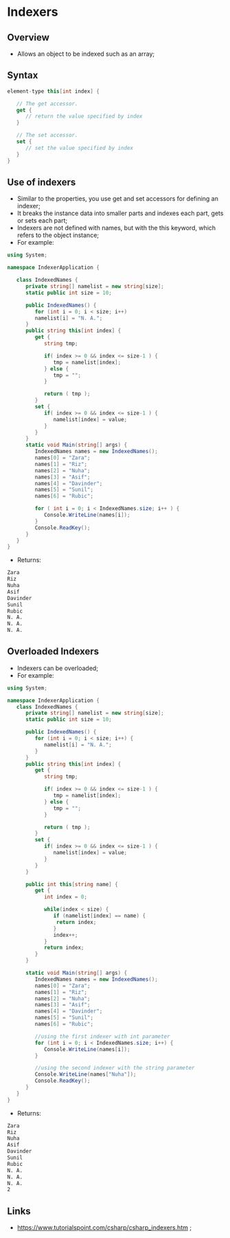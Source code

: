 # Indexers

## Overview

- Allows an object to be indexed such as an array;

## Syntax

```c#
element-type this[int index] {

   // The get accessor.
   get {
      // return the value specified by index
   }

   // The set accessor.
   set {
      // set the value specified by index
   }
}
```

## Use of indexers

- Similar to the properties, you use get and set accessors for defining an indexer;
- It breaks the instance data into smaller parts and indexes each part, gets or sets each part;
- Indexers are not defined with names, but with the this keyword, which refers to the object instance;
- For example:

```c#
using System;

namespace IndexerApplication {

   class IndexedNames {
      private string[] namelist = new string[size];
      static public int size = 10;

      public IndexedNames() {
         for (int i = 0; i < size; i++)
         namelist[i] = "N. A.";
      }
      public string this[int index] {
         get {
            string tmp;

            if( index >= 0 && index <= size-1 ) {
               tmp = namelist[index];
            } else {
               tmp = "";
            }

            return ( tmp );
         }
         set {
            if( index >= 0 && index <= size-1 ) {
               namelist[index] = value;
            }
         }
      }
      static void Main(string[] args) {
         IndexedNames names = new IndexedNames();
         names[0] = "Zara";
         names[1] = "Riz";
         names[2] = "Nuha";
         names[3] = "Asif";
         names[4] = "Davinder";
         names[5] = "Sunil";
         names[6] = "Rubic";

         for ( int i = 0; i < IndexedNames.size; i++ ) {
            Console.WriteLine(names[i]);
         }
         Console.ReadKey();
      }
   }
}
```

- Returns:

```markdown
Zara
Riz
Nuha
Asif
Davinder
Sunil
Rubic
N. A.
N. A.
N. A.
```

## Overloaded Indexers

- Indexers can be overloaded;
- For example:

```C#
using System;

namespace IndexerApplication {
   class IndexedNames {
      private string[] namelist = new string[size];
      static public int size = 10;

      public IndexedNames() {
         for (int i = 0; i < size; i++) {
            namelist[i] = "N. A.";
         }
      }
      public string this[int index] {
         get {
            string tmp;

            if( index >= 0 && index <= size-1 ) {
               tmp = namelist[index];
            } else {
               tmp = "";
            }

            return ( tmp );
         }
         set {
            if( index >= 0 && index <= size-1 ) {
               namelist[index] = value;
            }
         }
      }

      public int this[string name] {
         get {
            int index = 0;

            while(index < size) {
               if (namelist[index] == name) {
                return index;
               }
               index++;
            }
            return index;
         }
      }

      static void Main(string[] args) {
         IndexedNames names = new IndexedNames();
         names[0] = "Zara";
         names[1] = "Riz";
         names[2] = "Nuha";
         names[3] = "Asif";
         names[4] = "Davinder";
         names[5] = "Sunil";
         names[6] = "Rubic";

         //using the first indexer with int parameter
         for (int i = 0; i < IndexedNames.size; i++) {
            Console.WriteLine(names[i]);
         }

         //using the second indexer with the string parameter
         Console.WriteLine(names["Nuha"]);
         Console.ReadKey();
      }
   }
}
```

- Returns:

```markdown
Zara
Riz
Nuha
Asif
Davinder
Sunil
Rubic
N. A.
N. A.
N. A.
2
```

## Links

- <https://www.tutorialspoint.com/csharp/csharp_indexers.htm> ;
